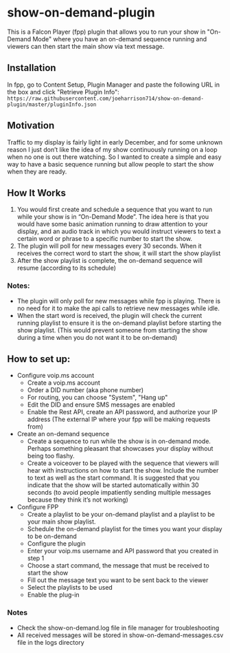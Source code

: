 # show-on-demand-plugin
This is a Falcon Player (fpp) plugin that allows you to run your show in "On-Demand Mode" where you have an on-demand sequence running and viewers can then start the main show via text message.

## Installation
In fpp, go to Content Setup, Plugin Manager and paste the following URL in the box and click "Retrieve Plugin Info":
`https://raw.githubusercontent.com/joeharrison714/show-on-demand-plugin/master/pluginInfo.json`

## Motivation
Traffic to my display is fairly light in early December, and for some unknown reason I just don’t like the idea of my show continuously running on a loop when no one is out there watching. So I wanted to create a simple and easy way to have a basic sequence running but allow people to start the show when they are ready.

## How It Works
1. You would first create and schedule a sequence that you want to run while your show is in “On-Demand Mode”. The idea here is that you would have some basic animation running to draw attention to your display, and an audio track in which you would instruct viewers to text a certain word or phrase to a specific number to start the show.
1. The plugin will poll for new messages every 30 seconds. When it receives the correct word to start the show, it will start the show playlist
1. After the show playlist is complete, the on-demand sequence will resume (according to its schedule)

### Notes:
- The plugin will only poll for new messages while fpp is playing. There is no need for it to make the api calls to retrieve new messages while idle.
- When the start word is received, the plugin will check the current running playlist to ensure it is the on-demand playlist before starting the show playlist. (This would prevent someone from starting the show during a time when you do not want it to be on-demand)

## How to set up:
- Configure voip.ms account
  - Create a voip.ms account
  - Order a DID number (aka phone number)
  - For routing, you can choose "System", "Hang up"
  - Edit the DID and ensure SMS messages are enabled
  - Enable the Rest API, create an API password, and authorize your IP address (The external IP where your fpp will be making requests from)
- Create an on-demand sequence
  - Create a sequence to run while the show is in on-demand mode. Perhaps something pleasant that showcases your display without being too flashy.
  - Create a voiceover to be played with the sequence that viewers will hear with instructions on how to start the show. Include the number to text as well as the start command. It is suggested that you indicate that the show will be started automatically within 30 seconds (to avoid people impatiently sending multiple messages because they think it’s not working)
- Configure FPP
  - Create a playlist to be your on-demand playlist and a playlist to be your main show playlist.
  - Schedule the on-demand playlist for the times you want your display to be on-demand
  - Configure the plugin
  - Enter your voip.ms username and API password that you created in step 1
  - Choose a start command, the message that must be received to start the show
  - Fill out the message text you want to be sent back to the viewer
  - Select the playlists to be used
  - Enable the plug-in

### Notes
- Check the show-on-demand.log file in file manager for troubleshooting
- All received messages will be stored in show-on-demand-messages.csv file in the logs directory
